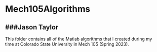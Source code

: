 # Mech105Algorithms
###Jason Taylor
---
This folder contains all of the Matlab algorithms that I created during my time at Colorado State University in Mech 105 (Spring 2023).

